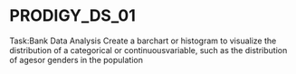 # PRODIGY_DS_01
Task:Bank Data Analysis
Create a barchart or histogram to visualize the distribution of a categorical or continuousvariable, such as the distribution of agesor genders in the population
